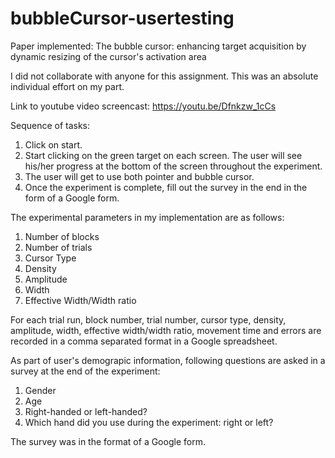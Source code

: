 # bubbleCursor-usertesting

Paper implemented: The bubble cursor: enhancing target acquisition by dynamic resizing of the cursor's activation area

I did not collaborate with anyone for this assignment. This was an absolute individual effort on my part.

Link to youtube video screencast: https://youtu.be/Dfnkzw_1cCs

Sequence of tasks:
1. Click on start.
2. Start clicking on the green target on each screen. The user will see his/her progress at the bottom of the screen throughout the experiment.
3. The user will get to use both pointer and bubble cursor.
4. Once the experiment is complete, fill out the survey in the end in the form of a Google form.

The experimental parameters in my implementation are as follows:
1. Number of blocks
2. Number of trials
3. Cursor Type
4. Density
5. Amplitude
6. Width
7. Effective Width/Width ratio

For each trial run, block number, trial number, cursor type, density, amplitude, width, effective width/width ratio, movement time and errors are recorded in a comma separated format in a Google spreadsheet.

As part of user's demograpic information, following questions are asked in a survey at the end of the experiment:
1. Gender
2. Age
3. Right-handed or left-handed?
4. Which hand did you use during the experiment: right or left?

The survey was in the format of a Google form.
